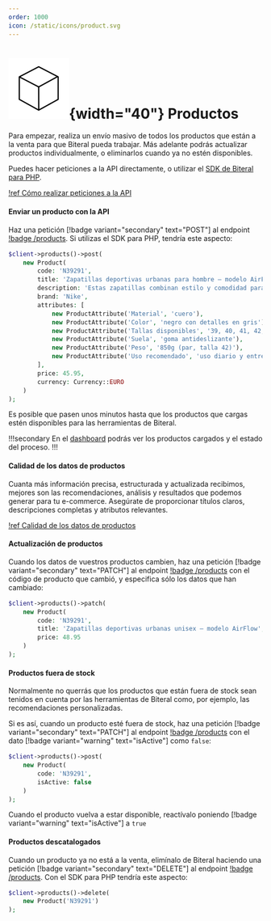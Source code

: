 ```yaml
---
order: 1000
icon: /static/icons/product.svg
---
```

# ![](/static/icons/product.svg){width="40"} Productos

Para empezar, realiza un envío masivo de todos los productos que están a la venta para que Biteral pueda trabajar. Más adelante podrás actualizar productos individualmente, o eliminarlos cuando ya no estén disponibles.

Puedes hacer peticiones a la API directamente, o utilizar el [SDK de Biteral para PHP](/php-sdk).

[!ref Cómo realizar peticiones a la API](/api/intro)

#### Enviar un producto con la API

Haz una petición [!badge variant="secondary" text="POST"] al endpoint [!badge /products](/api/endpoints/products/post). Si utilizas el SDK para PHP, tendría este aspecto:

```php
$client->products()->post(
    new Product(
        code: 'N39291',
        title: 'Zapatillas deportivas urbanas para hombre – modelo AirFlow',
        description: 'Estas zapatillas combinan estilo y comodidad para el uso diario. Diseñadas con materiales transpirables, suela de goma antideslizante y plantilla ergonómica, son ideales tanto para caminar por la ciudad como para entrenar en interiores. El modelo AirFlow ofrece un ajuste perfecto y un diseño moderno que se adapta a cualquier look casual. Disponibles en varias tallas y colores.',
        brand: 'Nike',
        attributes: [
            new ProductAttribute('Material', 'cuero'),
            new ProductAttribute('Color', 'negro con detalles en gris'),
            new ProductAttribute('Tallas disponibles', '39, 40, 41, 42, 43, 44'),
            new ProductAttribute('Suela', 'goma antideslizante'),
            new ProductAttribute('Peso', '850g (par, talla 42)'),
            new ProductAttribute('Uso recomendado', 'uso diario y entrenamiento ligero')
        ],
        price: 45.95,
        currency: Currency::EURO
    )
);
```

Es posible que pasen unos minutos hasta que los productos que cargas estén disponibles para las herramientas de Biteral.

!!!secondary
En el [dashboard](https://biteral.net/account/dashboard) podrás ver los productos cargados y el estado del proceso.
!!!

#### Calidad de los datos de productos

Cuanta más información precisa, estructurada y actualizada recibimos, mejores son las recomendaciones, análisis y resultados que podemos generar para tu e-commerce. Asegúrate de proporcionar títulos claros, descripciones completas y atributos relevantes.

[!ref Calidad de los datos de productos](/guide/integration-data/products/data-quality.md)

#### Actualización de productos

Cuando los datos de vuestros productos cambien, haz una petición [!badge variant="secondary" text="PATCH"] al endpoint [!badge /products](/api/endpoints/products/patch) con el código de producto que cambió, y especifica sólo los datos que han cambiado:

```php
$client->products()->patch(
    new Product(
        code: 'N39291',
        title: 'Zapatillas deportivas urbanas unisex – modelo AirFlow',
        price: 48.95
    )
);
```

#### Productos fuera de stock

Normalmente no querrás que los productos que están fuera de stock sean tenidos en cuenta por las herramientas de Biteral como, por ejemplo, las recomendaciones personalizadas.

Si es así, cuando un producto esté fuera de stock, haz una petición [!badge variant="secondary" text="PATCH"] al endpoint [!badge /products](/api/endpoints/products/post) con el dato [!badge variant="warning" text="isActive"] como `false`:

```php
$client->products()->post(
    new Product(
        code: 'N39291',
        isActive: false
    )
);
```

Cuando el producto vuelva a estar disponible, reactívalo poniendo [!badge variant="warning" text="isActive"] a `true`

#### Productos descatalogados

Cuando un producto ya no está a la venta, elimínalo de Biteral haciendo una petición [!badge variant="secondary" text="DELETE"] al endpoint [!badge /products](/api/endpoints/products/delete). Con el SDK para PHP tendría este aspecto:

```php
$client->products()->delete(
    new Product('N39291')
);
```
